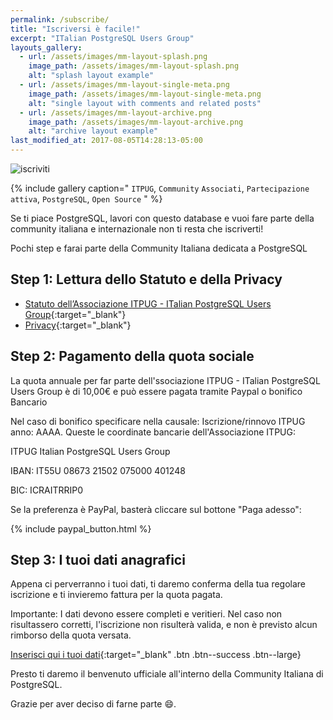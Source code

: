 ```yaml
---
permalink: /subscribe/
title: "Iscriversi è facile!"
excerpt: "ITalian PostgreSQL Users Group"
layouts_gallery:
  - url: /assets/images/mm-layout-splash.png
    image_path: /assets/images/mm-layout-splash.png
    alt: "splash layout example"
  - url: /assets/images/mm-layout-single-meta.png
    image_path: /assets/images/mm-layout-single-meta.png
    alt: "single layout with comments and related posts"
  - url: /assets/images/mm-layout-archive.png
    image_path: /assets/images/mm-layout-archive.png
    alt: "archive layout example"
last_modified_at: 2017-08-05T14:28:13-05:00
---
```


![iscriviti]({{site.baseurl}}/assets/images/iscriviti.jpg)

{% include gallery caption=" `ITPUG`, `Community` `Associati`, `Partecipazione attiva`, `PostgreSQL`, `Open Source` " %}

Se ti piace PostgreSQL, lavori con questo database e vuoi fare parte della community italiana e internazionale non ti resta che iscriverti!

Pochi step e farai parte della Community Italiana dedicata a PostgreSQL

## Step 1: Lettura dello Statuto e della Privacy

* [Statuto dell’Associazione ITPUG - ITalian PostgreSQL Users Group]({{site.baseurl}}/assets/statuto.pdf){:target="_blank"}
* [Privacy]({{site.baseurl}}/privacy/){:target="_blank"}

## Step 2: Pagamento della quota sociale

La quota annuale per far parte dell'ssociazione ITPUG - ITalian PostgreSQL Users Group è di 10,00€ e può essere pagata tramite Paypal o bonifico Bancario

Nel caso di bonifico specificare nella causale: Iscrizione/rinnovo ITPUG anno: AAAA. Queste le coordinate bancarie dell'Associazione ITPUG:

ITPUG Italian PostgreSQL Users Group

IBAN: IT55U 08673 21502 075000 401248

BIC: ICRAITRRIP0

Se la preferenza è PayPal, basterà cliccare sul bottone "Paga adesso":

{% include paypal_button.html %}

## Step 3: I tuoi dati anagrafici

Appena ci perverranno i tuoi dati, ti daremo conferma della tua regolare iscrizione e ti invieremo fattura per la quota pagata.

Importante: I dati devono essere completi e veritieri. Nel caso non risultassero corretti, l'iscrizione non risulterà valida, e non è previsto alcun rimborso della quota versata.

[Inserisci qui i tuoi dati](https://docs.google.com/forms/d/e/1FAIpQLSdNePyXs8jA6PiqT99k9ncB4ZZzkMcJ_f3Zi40LA302xGGtAg/viewform){:target="_blank" .btn .btn--success .btn--large}

 Presto ti daremo il benvenuto ufficiale all'interno della Community Italiana di PostgreSQL.

 Grazie per aver deciso di farne parte :smile:.
